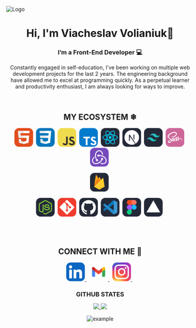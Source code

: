 ![Logo](https://user-images.githubusercontent.com/87828904/210168151-ff080cf5-5cd1-49ea-a049-579d09aa5b82.png)

<h1 align="center">Hi, I'm Viacheslav Volianiuk👋</h1>
<h3 align="center">I’m a Front-End Developer 💻</h3>

<p align="center">
Constantly engaged in self-education, I've been working on multiple web development projects for the last 2 years. The engineering background have allowed me to excel at programming quickly. As a perpetual learner and productivity enthusiast, I am always looking for ways to improve.
</p>

<br />

<h2 align="center">MY ECOSYSTEM ❄</h2>

<div align="center">

<img src="https://github.com/tandpfun/skill-icons/blob/main/icons/HTML.svg" alt="HTML" width="50px" />&nbsp;
<img src="https://github.com/tandpfun/skill-icons/blob/main/icons/CSS.svg" alt="CSS" width="50px" />&nbsp;
<img src="https://github.com/tandpfun/skill-icons/blob/main/icons/JavaScript.svg" alt="javascript" width="50px" />&nbsp;
<img src="https://github.com/tandpfun/skill-icons/blob/main/icons/TypeScript.svg" alt="TypeScript" width="50px" />&nbsp;
<img src="https://github.com/tandpfun/skill-icons/blob/main/icons/React-Dark.svg" alt="Reactjs" width="50px" />&nbsp;
<img src="https://github.com/tandpfun/skill-icons/blob/main/icons/NextJS-Dark.svg" alt="Nextjs" width="50px" />&nbsp;
<img src="https://github.com/tandpfun/skill-icons/blob/main/icons/TailwindCSS-Dark.svg" alt="Tailwind" width="50px" />&nbsp;
<img src="https://github.com/tandpfun/skill-icons/blob/main/icons/Sass.svg" alt="SCSS" width="50px" />&nbsp;
<img src="https://github.com/tandpfun/skill-icons/blob/main/icons/Redux.svg" alt="Redux" width="50px" />&nbsp;

<!-- <img src="https://github.com/ashrafchowdury/readme-images/blob/main/icons/query13.svg" alt="React-Query" width="50px" />&nbsp; -->

<img src="https://github.com/tandpfun/skill-icons/blob/main/icons/Firebase-Dark.svg" alt="Firebase" width="50px" />&nbsp;

<!-- <img src="https://github.com/ashrafchowdury/readme-images/blob/main/icons/Cypress.svg" alt="Cypress" width="50px" />&nbsp; -->

<img src="https://github.com/tandpfun/skill-icons/blob/main/icons/NodeJS-Dark.svg" alt="Node.js" width="50px" />&nbsp;
<img src="https://github.com/tandpfun/skill-icons/blob/main/icons/Git.svg" alt="Git" width="50px" />&nbsp;
<img src="https://github.com/tandpfun/skill-icons/blob/main/icons/Github-Dark.svg" alt="Github" width="50px" />&nbsp;
<img src="https://github.com/tandpfun/skill-icons/blob/main/icons/VSCode-Dark.svg" alt="VScode" width="50px" />&nbsp;
<img src="https://github.com/tandpfun/skill-icons/blob/main/icons/Figma-Dark.svg" alt="Figma" width="50px" />&nbsp;
<img src="https://github.com/tandpfun/skill-icons/blob/main/icons/Vercel-Dark.svg" alt="Vercel" width="50px" />&nbsp;

</div>

<br />
<br />

<h2 align="center">CONNECT WITH ME 💬</h2>
<div align="center">
    <a  href="https://www.linkedin.com/in/viacheslav-volianiuk/" target="_blank">
      <img src="https://github.com/tandpfun/skill-icons/blob/main/icons/LinkedIn.svg" alt="Twitter" width="50px" />
    </a>&nbsp;
    <a href="mailto:viacheslav.volianiuk@gmail.com" target="_blank">
     <img src="https://github.com/edent/SuperTinyIcons/blob/master/images/svg/gmail.svg" alt="In" width="50px" />
    </a>&nbsp;
    <a href="https://www.instagram.com/slava_volya/" target="_blank">
     <img src="https://github.com/tandpfun/skill-icons/blob/main/icons/Instagram.svg" alt="In" width="50px" />
    </a>&nbsp;
 
</div>

<br />

<div align="center">
<h3 align="center" style="margin: 5px 10px;">GITHUB STATES</h3>

<p align="center">
  <a href="https://github.com/ViacheslavVolianiuk">
  <img width="49.5%" src="https://github-readme-stats.vercel.app/api?username=ViacheslavVolianiuk&show_icons=true&theme=dark&hide_border=true&icon_color=68ACFE" />
  <img width="49.5%" src="https://github-readme-streak-stats.herokuapp.com/?user=ViacheslavVolianiuk&theme=dark&hide_border=true&ring=68ACFE&fire=FFC400&currStreakLabel=68ACFE" />
  </a>
</p>
</div

<br/>

<!-- [![Viacheslav Volianiuk's Contribution Graph](https://activity-graph.herokuapp.com/graph?username=ViacheslavVolianiuk&hide_border=true&bg_color=151515&color=fff&line=68ACFE&point=68ACFE)](https://github.com/ViacheslavVolianiuk) -->

<p align="center">
  <img  src="https://github.com/ViacheslavVolianiuk/ViacheslavVolianiuk/blob/output/github-contribution-grid-snake.svg"
    alt="example" />
</p>
